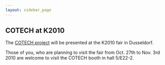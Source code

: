 ```yaml
---
layout: sidebar_page
---
```


## COTECH at K2010

The [COTECH project](/4m-association/node/18.md) will be presented at the K2010 fair in Dusseldorf.
<!--break-->
Those of you, who are planning to visit the fair from Oct. 27th to Nov. 3rd 2010 are welcome to visit the COTECH booth in hall 5/E22-2.
